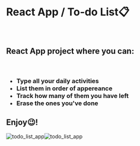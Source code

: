  <h1>React App / To-do List📋</h1>
<br>
 <h2>React App project where you can: </h2>
 <br>
 <h3><ul>
 <li>Type all your daily activities</li>
 <li>List them in order of appereance</li>
 <li>Track how many of them you have left</li>
 <li>Erase the ones you've done</li>
 </ul> 
 </h3>

 ## Enjoy😉!

![todo_list_app](https://user-images.githubusercontent.com/94227693/192474078-2da0cc3d-0b8d-4bc0-a48f-85d8a36be2da.png)![todo_list_app](https://user-images.githubusercontent.com/94227693/192712056-136969b7-b576-44c5-b367-112bd331af0f.png)

